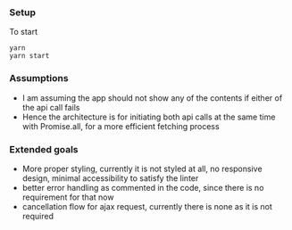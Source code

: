 ### Setup

To start
```
yarn
yarn start
```

### Assumptions

- I am assuming the app should not show any of the contents if either of the api call fails
- Hence the architecture is for initiating both api calls at the same time with Promise.all, for a more efficient fetching process

### Extended goals

- More proper styling, currently it is not styled at all, no responsive design, minimal accessibility to satisfy the linter
- better error handling as commented in the code, since there is no requirement for that now
- cancellation flow for ajax request, currently there is none as it is not required
